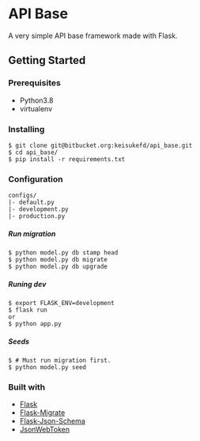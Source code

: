 # API Base

A very simple API base framework made with Flask.

## Getting Started

### Prerequisites

- Python3.8
- virtualenv

### Installing

```
$ git clone git@bitbucket.org:keisukefd/api_base.git
$ cd api_base/
$ pip install -r requirements.txt
```

### Configuration

```
configs/
|- default.py
|- development.py
|- production.py
```

##### Run migration
```
$ python model.py db stamp head
$ python model.py db migrate
$ python model.py db upgrade
```

##### Runing dev
```
$ export FLASK_ENV=development
$ flask run
or
$ python app.py
```

##### Seeds
```
$ # Must run migration first.
$ python model.py seed
```

### Built with
- [Flask](http://flask.pocoo.org/)
- [Flask-Migrate](https://flask-migrate.readthedocs.io/en/latest/)
- [Flask-Json-Schema](https://github.com/sanjeevan/flask-json-schema)
- [JsonWebToken](https://jwt.io/)
